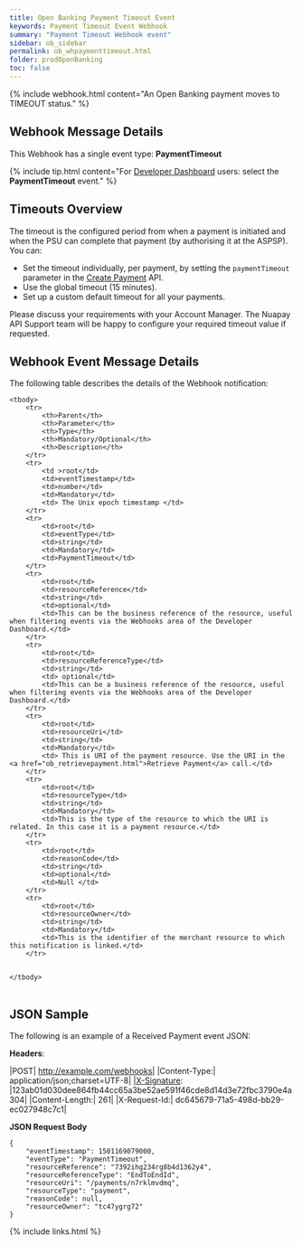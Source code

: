 ```yaml
---
title: Open Banking Payment Timeout Event
keywords: Payment Timeout Event Webhook 
summary: "Payment Timeout Webhook event"
sidebar: ob_sidebar
permalink: ob_whpaymenttimeout.html
folder: prodOpenBanking
toc: false
---
```

 
{% include webhook.html content="An Open Banking payment moves to TIMEOUT status." %}


## Webhook Message Details

This Webhook has a single event type: <b>PaymentTimeout</b>

{% include tip.html content="For [Developer Dashboard](wh_config_ui.html#setting-up-a-webhook) users: select the **PaymentTimeout** event." %}

## Timeouts Overview

The timeout is the configured period from when a payment is initiated and when the PSU can complete that payment (by authorising it at the ASPSP). 
You can:

* Set the timeout individually, per payment, by setting the `paymentTimeout` parameter in the [Create Payment](ob_createpayment.html) API.
* Use the global timeout (15 minutes).
* Set up a custom default timeout for all your payments.

Please discuss your requirements with your Account Manager. The Nuapay API Support team will be happy to configure your required timeout value if requested.

## Webhook Event Message Details

<p>
	The following table describes the details of the Webhook notification:</p>
<table cellspacing="0">
	
	<tbody>
		<tr>
			<th>Parent</th>
			<th>Parameter</th>
			<th>Type</th>
			<th>Mandatory/Optional</th>
			<th>Description</th>
		</tr>
		<tr>
			<td >root</td>
			<td>eventTimestamp</td>
			<td>number</td>
			<td>Mandatory</td>
			<td> The Unix epoch timestamp </td>
		</tr>
		<tr>
			<td>root</td>
			<td>eventType</td>
			<td>string</td>
			<td>Mandatory</td>
			<td>PaymentTimeout</td>
		</tr>		
		<tr>
			<td>root</td>
			<td>resourceReference</td>
			<td>string</td>
			<td>optional</td>
			<td>This can be the business reference of the resource, useful when filtering events via the Webhooks area of the Developer Dashboard.</td>
		</tr>
		<tr>
			<td>root</td>
			<td>resourceReferenceType</td>
			<td>string</td>
			<td> optional</td>
			<td>This can be a business reference of the resource, useful when filtering events via the Webhooks area of the Developer Dashboard.</td>
		</tr>
		<tr>
			<td>root</td>
			<td>resourceUri</td>
			<td>string</td>
			<td>Mandatory</td>
			<td> This is URI of the payment resource. Use the URI in the <a href="ob_retrievepayment.html">Retrieve Payment</a> call.</td>
		</tr>
		<tr>
			<td>root</td>
			<td>resourceType</td>
			<td>string</td>
			<td>Mandatory</td>
			<td>This is the type of the resource to which the URI is related. In this case it is a payment resource.</td>
		</tr>
        <tr>
			<td>root</td>
			<td>reasonCode</td>
			<td>string</td>
			<td>optional</td>
			<td>Null </td>
		</tr>
        <tr>
			<td>root</td>
			<td>resourceOwner</td>
			<td>string</td>
			<td>Mandatory</td>
			<td>This is the identifier of the merchant resource to which this notification is linked.</td>
		</tr>
		
		
	</tbody>
</table>

## JSON Sample

The following is an example of a Received Payment event JSON:

<b>Headers</b>:


|POST| http://example.com/webhooks|
|Content-Type:| application/json;charset=UTF-8|
|[X-Signature](wh_receivingep.html#x-signature): |123ab01d030dee864fb44cc65a3be52ae591f46cde8d14d3e72fbc3790e4a304|
|Content-Length:| 261|
|X-Request-Id:| dc645679-71a5-498d-bb29-ec027948c7c1|

<b>JSON Request Body</b>
<pre>
<code class="json">{
    "eventTimestamp": 1501169079000,
    "eventType": "PaymentTimeout",    
    "resourceReference": "7392ihg234rg8b4d1362y4",
    "resourceReferenceType": "EndToEndId",    
    "resourceUri": "/payments/n7rklmvdmq",
    "resourceType": "payment",
    "reasonCode": null,
    "resourceOwner": "tc47ygrg72"    
}</code>
</pre>



{% include links.html %}
